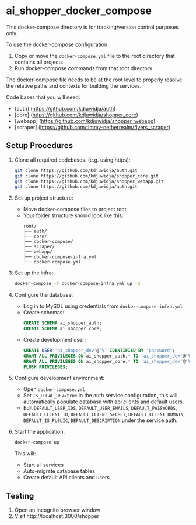 # ai_shopper_docker_compose
This docker-compose directory is for tracking/version control purposes only.

To use the docker-compose configuration:
1. Copy or move the `docker-compose.yml` file to the root directory that contains all projects
2. Run docker-compose commands from that root directory

The docker-compose file needs to be at the root level to properly resolve the relative paths and contexts for building the services.

Code bases that you will need:
- [auth] (https://github.com/kdjuwidja/auth)
- [core] (https://github.com/kdjuwidja/shopper_core)
- [webapp] (https://github.com/kdjuwidja/shopper_webapp)
- [scraper] (https://github.com/timmy-netherrealm/flyers_scraper)

## Setup Procedures
1. Clone all required codebases. (e.g. using https):
   ```bash
   git clone https://github.com/kdjuwidja/auth.git
   git clone https://github.com/kdjuwidja/shopper_core.git
   git clone https://github.com/kdjuwidja/shopper_webapp.git
   git clone https://github.com/kdjuwidja/auth.git
   ```

2. Set up project structure:
   - Move docker-compose files to project root
   - Your folder structure should look like this:
     ```
     root/
     ├── auth/
     ├── core/
     ├── docker-compose/
     ├── scraper/
     ├── webapp/
     ├── docker-compose-infra.yml
     └── docker-compose.yml
     ```

3. Set up the infra:
   ```bash
   docker-compose -f docker-compose-infra.yml up -d
   ```

4. Configure the database:
   - Log in to MySQL using credentials from `docker-compose-infra.yml`
   - Create schemas:
     ```sql
     CREATE SCHEMA ai_shopper_auth;
     CREATE SCHEMA ai_shopper_core;
     ```
   - Create development user:
     ```sql
     CREATE USER 'ai_shopper_dev'@'%' IDENTIFIED BY 'password';
     GRANT ALL PRIVILEGES ON ai_shopper_auth.* TO 'ai_shopper_dev'@'%';
     GRANT ALL PRIVILEGES ON ai_shopper_core.* TO 'ai_shopper_dev'@'%';
     FLUSH PRIVILEGES;
     ```

5. Configure development environment:
   - Open `docker-compose.yml`
   - Set `IS_LOCAL_DEV=true` in the auth service configuration, this will automatically populate database with api clients and default users.
   - Edit `DEFAULT_USER_IDS`, `DEFAULT_USER_EMAILS`, `DEFAULT_PASSWORDS`, `DEFAULT_CLIENT_ID`, `DEFAULT_CLIENT_SECRET`, `DEFAULT_CLIENT_DOMAIN`, `DEFAULT_IS_PUBLIC`, `DEFAULT_DESCRIPTION` under the service auth.

6. Start the application:
   ```bash
   docker-compose up
   ```
   This will:
   - Start all services
   - Auto-migrate database tables
   - Create default API clients and users

## Testing
1. Open an incognito browser window
2. Visit http://localhost:3000/shopper
